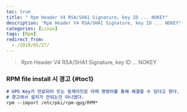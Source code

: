 ```yaml
---
toc: true
title: " Rpm Header V4 RSA/SHA1 Signature, key ID ... NOKEY"
description: "Rpm Header V4 RSA/SHA1 Signature, key ID ... NOKEY"
categories: [Linux]
tags: [Rpm]
redirect_from:
  - /2019/05/27/
---
```


> Rpm Header V4 RSA/SHA1 Signature, key ID ... NOKEY

### RPM file install 시 경고 {#toc1}

```md
# GPG Key가 만료되어 뜨는 문제이므로 아래 명령어를 통해 해결할 수 있다고 한다.
# 경고여서 설치가 안되는건 아니였다.
rpm --import /etc/pki/rpm-gpg/RPM*
```

[^1]: This is a footnote.

[kramdown]: https://kramdown.gettalong.org/
[My Blog]: https://marindie.github.io
